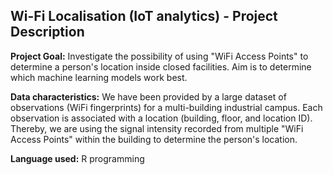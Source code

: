 ## Wi-Fi Localisation (IoT analytics) - Project Description


**Project Goal:** Investigate the possibility of using "WiFi Access Points" to determine a person's location inside closed facilities. Aim is to determine which machine learning models work best.

**Data characteristics:** We have been provided by a large dataset of observations (WiFi fingerprints) for a multi-building industrial campus. Each observation is associated with a location (building, floor, and location ID). Thereby, we are using the signal intensity recorded from multiple "WiFi Access Points" within the building to determine the person's location.

**Language used:** R programming
